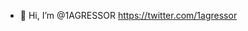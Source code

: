 - 👋 Hi, I’m @1AGRESSOR
https://twitter.com/1agressor

<!---
1AGRESSOR/1AGRESSOR is a ✨ special ✨ repository because its `README.md` (this file) appears on your GitHub profile.
You can click the Preview link to take a look at your changes.
--->
